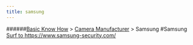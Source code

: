 ```yaml
---
title: samsung
---
```

######[Basic Know How](../wiki/basic-know-how.html) > [Camera Manufacturer](../wiki/camera-manufacturer.html) > Samsung
#Samsung
<a href="https://www.samsung-security.com/" target="_blank">Surf to https://www.samsung-security.com/</a>